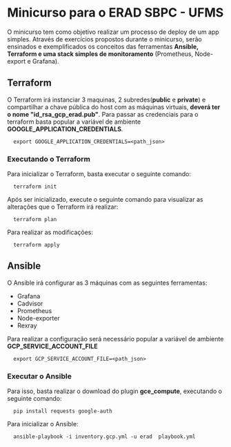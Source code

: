 # Minicurso para o ERAD SBPC - UFMS

O minicurso tem como objetivo realizar um processo de deploy de um app simples. Através de exercícios propostos durante o minicurso, serão ensinados e exemplificados os conceitos das ferramentas **Ansible, Terraform e uma stack simples de monitoramento** (Prometheus, Node-export e Grafana).

## Terraform

O Terraform irá instanciar 3 maquinas, 2 subredes(**public** e **private**) e compartilhar a chave pública do host com as máquinas virtuais, **deverá ter o nome "id_rsa_gcp_erad.pub"**. Para passar as credenciais para o terraform basta popular a variável de ambiente **GOOGLE_APPLICATION_CREDENTIALS**.

```shell
  export GOOGLE_APPLICATION_CREDENTIALS=<path_json>
```

### Executando o Terraform

Para inicializar o Terraform, basta executar o seguinte comando:

```shell
  terraform init
```

Após ser inicializado, execute o seguinte comando para visualizar as alterações que o Terraform irá realizar:

```shell
  terraform plan
```

Para realizar as modificações:

```shell
  terraform apply
```

## Ansible

O Ansible irá configurar as 3 máquinas com as seguintes ferramentas:

- Grafana
- Cadvisor
- Prometheus
- Node-exporter
- Rexray

Para realizar a configuração será necessário popular a variável de ambiente **GCP_SERVICE_ACCOUNT_FILE**

```shell
  export GCP_SERVICE_ACCOUNT_FILE=<path_json>
```

### Executar o Ansible

Para isso, basta realizar o download do plugin **gce_compute**, executando o seguinte comando:

```shell
  pip install requests google-auth
```

Para inicializar o Ansible:

```shell
  ansible-playbook -i inventory.gcp.yml -u erad  playbook.yml
```
